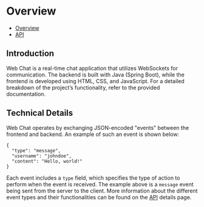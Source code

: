 # Overview

- [Overview]()
- [API](api.md)

## Introduction

Web Chat is a real-time chat application that utilizes WebSockets for communication. The backend is built with Java (Spring Boot), while the frontend is developed using HTML, CSS, and JavaScript. For a detailed breakdown of the project’s functionality, refer to the provided documentation.

## Technical Details

Web Chat operates by exchanging JSON-encoded "events" between the frontend and backend. An example of such an event is shown below:

```
{
  "type": "message",
  "username": "johndoe",
  "content": "Hello, world!"
}
```

Each event includes a `type` field, which specifies the type of action to perform when the event is received. The example above is a `message` event being sent from the server to the client. More information about the different event types and their functionalities can be found on the [API](api.md) details page.
